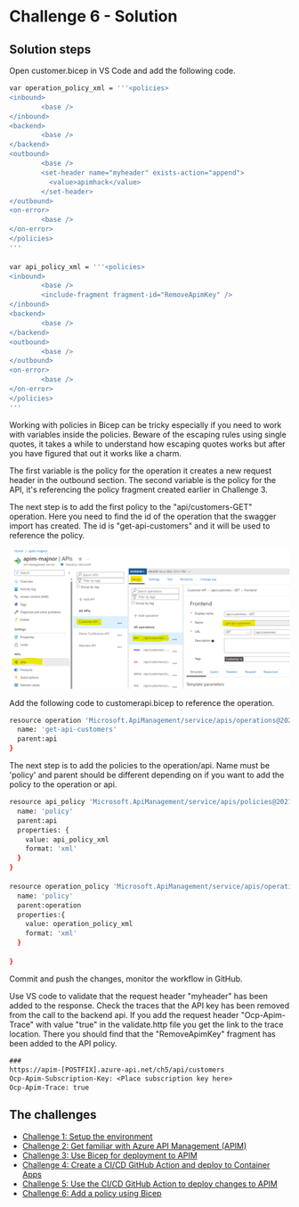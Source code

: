 # Challenge 6 - Solution

## Solution steps

Open customer.bicep in VS Code and add the following code. 

```bash
var operation_policy_xml = '''<policies>
<inbound>
        <base />  
</inbound>
<backend>
        <base />
</backend>
<outbound>
        <base />
        <set-header name="myheader" exists-action="append">
          <value>apimhack</value>
        </set-header>
</outbound>
<on-error>
        <base />
</on-error>
</policies>
'''

var api_policy_xml = '''<policies>
<inbound>
        <base />
        <include-fragment fragment-id="RemoveApimKey" />
</inbound>
<backend>
        <base />
</backend>
<outbound>
        <base />
</outbound>
<on-error>
        <base />
</on-error>
</policies>
'''

```

Working with policies in Bicep can be tricky especially if you need to work with variables inside the policies. Beware of the escaping rules using single quotes, it takes a while to understand how escaping quotes works but after you have figured that out it works like a charm.  

The first variable is the policy for the operation it creates a new request header in the outbound section.
The second variable is the policy for the API, it's referencing the policy fragment created earlier in Challenge 3. 

The next step is to add the first policy to the "api/customers-GET" operation. Here you need to find the id of the operation that the swagger import has created. The id is "get-api-customers" and it will be used to reference the policy.  


![policy](img/ch6-1.png)

Add the following code to customerapi.bicep to reference the operation. 

```bash
resource operation 'Microsoft.ApiManagement/service/apis/operations@2021-08-01' existing = {
  name: 'get-api-customers'
  parent:api
}
```

The next step is to add the policies to the operation/api. Name must be 'policy' and parent should be different depending on if you want to add the policy to the operation or api. 
 

```bash
resource api_policy 'Microsoft.ApiManagement/service/apis/policies@2021-08-01' = {
  name: 'policy'
  parent:api
  properties: {
    value: api_policy_xml
    format: 'xml' 
  }
}

resource operation_policy 'Microsoft.ApiManagement/service/apis/operations/policies@2021-08-01' = {
  name: 'policy'
  parent:operation
  properties:{
    value: operation_policy_xml
    format: 'xml'
  }

}
```

Commit and push the changes, monitor the workflow in GitHub.

Use VS code to validate that the request header "myheader" has been added to the response. Check the traces that the API key has been removed from the call to the backend api. 
If you add the request header "Ocp-Apim-Trace" with value "true" in the validate.http file you get the link to the trace location. There you should find that the "RemoveApimKey" fragment has been added to the API policy.

```
### 
https://apim-[POSTFIX].azure-api.net/ch5/api/customers
Ocp-Apim-Subscription-Key: <Place subscription key here>
Ocp-Apim-Trace: true
```


## The challenges

* [Challenge 1: Setup the environment](challenge1.md)
* [Challenge 2: Get familiar with Azure API Management (APIM)](challenge2.md)
* [Challenge 3: Use Bicep for deployment to APIM](challenge3.md)
* [Challenge 4: Create a CI/CD GitHub Action and deploy to Container Apps](challenge4.md)
* [Challenge 5: Use the CI/CD GitHub Action to deploy changes to APIM](challenge5.md)
* [Challenge 6: Add a policy using Bicep](challenge6.md)